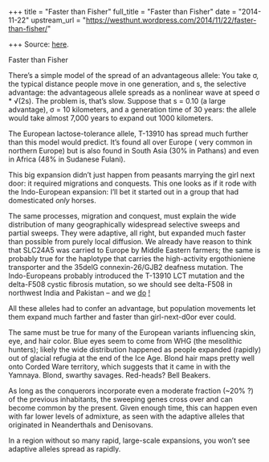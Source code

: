 +++
title = "Faster than Fisher"
full_title = "Faster than Fisher"
date = "2014-11-22"
upstream_url = "https://westhunt.wordpress.com/2014/11/22/faster-than-fisher/"

+++
Source: [here](https://westhunt.wordpress.com/2014/11/22/faster-than-fisher/).

Faster than Fisher

There’s a simple model of the spread of an advantageous allele: You
take σ, the typical distance people move in one generation, and s, the
selective advantage: the advantageous allele spreads as a nonlinear wave
at speed σ \* √(2s). The problem is, that’s slow.  Suppose that s =
0.10 (a large advantage), σ = 10 kilometers, and a generation time of 30
years: the allele would take almost 7,000 years to expand out 1000
kilometers.

The European lactose-tolerance allele, T-13910 has spread much further
than this model would predict. It’s found all over Europe ( very common
in northern Europe) but is also found in South Asia (30% in Pathans)
and even in Africa (48% in Sudanese Fulani).

This big expansion didn’t just happen from peasants marrying the girl
next door: it required migrations and conquests. This one looks as if
it rode with the Indo-European expansion: I’ll bet it started out in a
group that had domesticated *only* horses.

The same processes, migration and conquest, must explain the wide
distribution of many geographically widespread selective sweeps and
partial sweeps. They were adaptive, all right, but expanded much faster
than possible from purely local diffusion. We already have reason to
think that SLC24A5 was carried to Europe by Middle Eastern farmers; the
same is probably true for the haplotype that carries the high-activity
ergothioniene transporter and the 35delG connexin-26/GJB2 deafness
mutation. The Indo-Europeans probably introduced the T-13910 LCT
mutation and the delta-F508 cystic fibrosis mutation, so we should see
delta-F508 in northwest India and Pakistan – and we
[do](http://onlinelibrary.wiley.com/doi/10.1111/j.1469-1809.2008.00477.x/full)
[!](http://www.cysticfibrosisjournal.com/article/S1569-1993%2807%2900090-2/abstract)

All these alleles had to confer an advantage, but population movements
let them expand much farther and faster than girl-next-d0or ever could.

The same must be true for many of the European variants influencing
skin, eye, and hair color. Blue eyes seem to come from WHG (the
mesolithic hunters); likely the wide distribution happened as people
expanded (rapidly) out of glacial refugia at the end of the Ice Age.
Blond hair maps pretty well onto Corded Ware territory, which suggests
that it came in with the Yamnaya. Blond, swarthy savages.  Red-heads?
Bell Beakers.

As long as the conquerors incorporate even a moderate fraction (\~20% ?)
of the previous inhabitants, the sweeping genes cross over and can
become common by the present. Given enough time, this can happen even
with far lower levels of admixture, as seen with the adaptive alleles
that originated in Neanderthals and Denisovans.

In a region without so many rapid, large-scale expansions, you won’t
see adaptive alleles spread as rapidly.

